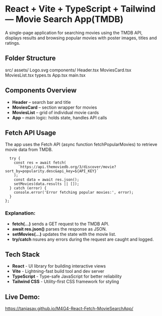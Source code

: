 # React + Vite + TypeScript + Tailwind — Movie Search App(TMDB)

A single-page application for searching movies using the TMDB API, displays results and browsing popular movies with poster images, titles and ratings.


## Folder Structure
src/
  assets/
    Logo.svg
  components/
    Header.tsx
    MoviesCard.tsx
    MoviesList.tsx
  types.ts
  App.tsx
  main.tsx

## Components Overview

- **Header** – search bar and title
- **MoviesCard** – section wrapper for movies
- **MoviesList** – grid of individual movie cards
- **App** – main logic: holds state, handles API calls

## Fetch API Usage
The app uses the Fetch API (async function fetchPopularMovies) to retrieve movie data from TMDB.


```const fetchPopularMovies = async () => {
  try {
    const res = await fetch(
      `https://api.themoviedb.org/3/discover/movie?sort_by=popularity.desc&api_key=${API_KEY}`
    );
    const data = await res.json();
    setMovies(data.results || []);
  } catch (error) {
    console.error('Error fetching popular movies:', error);
  }
};
```

### Explanation:
- **fetch(...)** sends a GET request to the TMDB API.
- **await res.json()** parses the response as JSON.
- **setMovies(...)** updates the state with the movie list.
- **try/catch** nsures any errors during the request are caught and logged.


## Tech Stack

- **React** - UI library for building interactive views
- **Vite** - Lightning-fast build tool and dev server
- **TypeScript** - Type-safe JavaScript for better reliability
- **Tailwind CSS** - Utility-first CSS framework for styling

## Live Demo:
https://tanjasav.github.io/M4G4-React-Fetch-MovieSearchApp/